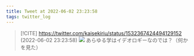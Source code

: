 ```yaml
---
title: Tweet at 2022-06-02 23:23:58
tags: twitter_log
---
```


> [!CITE] https://twitter.com/kaisekiriu/status/1532367424494129152 (2022-06-02 23:23:58)
> ![](https://twitter.com/kaisekiriu/status/1532367424494129152)
> あらゆる学はイデオロギーなのでは？（何かを見た）
